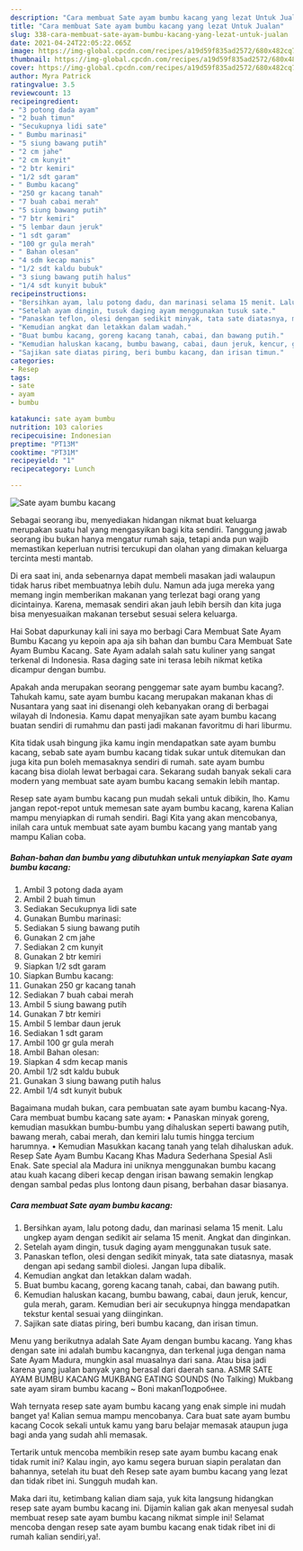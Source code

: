 ```yaml
---
description: "Cara membuat Sate ayam bumbu kacang yang lezat Untuk Jualan"
title: "Cara membuat Sate ayam bumbu kacang yang lezat Untuk Jualan"
slug: 338-cara-membuat-sate-ayam-bumbu-kacang-yang-lezat-untuk-jualan
date: 2021-04-24T22:05:22.065Z
image: https://img-global.cpcdn.com/recipes/a19d59f835ad2572/680x482cq70/sate-ayam-bumbu-kacang-foto-resep-utama.jpg
thumbnail: https://img-global.cpcdn.com/recipes/a19d59f835ad2572/680x482cq70/sate-ayam-bumbu-kacang-foto-resep-utama.jpg
cover: https://img-global.cpcdn.com/recipes/a19d59f835ad2572/680x482cq70/sate-ayam-bumbu-kacang-foto-resep-utama.jpg
author: Myra Patrick
ratingvalue: 3.5
reviewcount: 13
recipeingredient:
- "3 potong dada ayam"
- "2 buah timun"
- "Secukupnya lidi sate"
- " Bumbu marinasi"
- "5 siung bawang putih"
- "2 cm jahe"
- "2 cm kunyit"
- "2 btr kemiri"
- "1/2 sdt garam"
- " Bumbu kacang"
- "250 gr kacang tanah"
- "7 buah cabai merah"
- "5 siung bawang putih"
- "7 btr kemiri"
- "5 lembar daun jeruk"
- "1 sdt garam"
- "100 gr gula merah"
- " Bahan olesan"
- "4 sdm kecap manis"
- "1/2 sdt kaldu bubuk"
- "3 siung bawang putih halus"
- "1/4 sdt kunyit bubuk"
recipeinstructions:
- "Bersihkan ayam, lalu potong dadu, dan marinasi selama 15 menit. Lalu ungkep ayam dengan sedikit air selama 15 menit. Angkat dan dinginkan."
- "Setelah ayam dingin, tusuk daging ayam menggunakan tusuk sate."
- "Panaskan teflon, olesi dengan sedikit minyak, tata sate diatasnya, masak dengan api sedang sambil diolesi. Jangan lupa dibalik."
- "Kemudian angkat dan letakkan dalam wadah."
- "Buat bumbu kacang, goreng kacang tanah, cabai, dan bawang putih."
- "Kemudian haluskan kacang, bumbu bawang, cabai, daun jeruk, kencur, gula merah, garam. Kemudian beri air secukupnya hingga mendapatkan tekstur kental sesuai yang diinginkan."
- "Sajikan sate diatas piring, beri bumbu kacang, dan irisan timun."
categories:
- Resep
tags:
- sate
- ayam
- bumbu

katakunci: sate ayam bumbu 
nutrition: 103 calories
recipecuisine: Indonesian
preptime: "PT13M"
cooktime: "PT31M"
recipeyield: "1"
recipecategory: Lunch

---
```



![Sate ayam bumbu kacang](https://img-global.cpcdn.com/recipes/a19d59f835ad2572/680x482cq70/sate-ayam-bumbu-kacang-foto-resep-utama.jpg)

Sebagai seorang ibu, menyediakan hidangan nikmat buat keluarga merupakan suatu hal yang mengasyikan bagi kita sendiri. Tanggung jawab seorang ibu bukan hanya mengatur rumah saja, tetapi anda pun wajib memastikan keperluan nutrisi tercukupi dan olahan yang dimakan keluarga tercinta mesti mantab.

Di era  saat ini, anda sebenarnya dapat membeli masakan jadi walaupun tidak harus ribet membuatnya lebih dulu. Namun ada juga mereka yang memang ingin memberikan makanan yang terlezat bagi orang yang dicintainya. Karena, memasak sendiri akan jauh lebih bersih dan kita juga bisa menyesuaikan makanan tersebut sesuai selera keluarga. 

Hai Sobat dapurkunay kali ini saya mo berbagi Cara Membuat Sate Ayam Bumbu Kacang yu kepoin apa aja sih bahan dan bumbu Cara Membuat Sate Ayam Bumbu Kacang. Sate Ayam adalah salah satu kuliner yang sangat terkenal di Indonesia. Rasa daging sate ini terasa lebih nikmat ketika dicampur dengan bumbu.

Apakah anda merupakan seorang penggemar sate ayam bumbu kacang?. Tahukah kamu, sate ayam bumbu kacang merupakan makanan khas di Nusantara yang saat ini disenangi oleh kebanyakan orang di berbagai wilayah di Indonesia. Kamu dapat menyajikan sate ayam bumbu kacang buatan sendiri di rumahmu dan pasti jadi makanan favoritmu di hari liburmu.

Kita tidak usah bingung jika kamu ingin mendapatkan sate ayam bumbu kacang, sebab sate ayam bumbu kacang tidak sukar untuk ditemukan dan juga kita pun boleh memasaknya sendiri di rumah. sate ayam bumbu kacang bisa diolah lewat berbagai cara. Sekarang sudah banyak sekali cara modern yang membuat sate ayam bumbu kacang semakin lebih mantap.

Resep sate ayam bumbu kacang pun mudah sekali untuk dibikin, lho. Kamu jangan repot-repot untuk memesan sate ayam bumbu kacang, karena Kalian mampu menyiapkan di rumah sendiri. Bagi Kita yang akan mencobanya, inilah cara untuk membuat sate ayam bumbu kacang yang mantab yang mampu Kalian coba.

<!--inarticleads1-->

##### Bahan-bahan dan bumbu yang dibutuhkan untuk menyiapkan Sate ayam bumbu kacang:

1. Ambil 3 potong dada ayam
1. Ambil 2 buah timun
1. Sediakan Secukupnya lidi sate
1. Gunakan  Bumbu marinasi:
1. Sediakan 5 siung bawang putih
1. Gunakan 2 cm jahe
1. Sediakan 2 cm kunyit
1. Gunakan 2 btr kemiri
1. Siapkan 1/2 sdt garam
1. Siapkan  Bumbu kacang:
1. Gunakan 250 gr kacang tanah
1. Sediakan 7 buah cabai merah
1. Ambil 5 siung bawang putih
1. Gunakan 7 btr kemiri
1. Ambil 5 lembar daun jeruk
1. Sediakan 1 sdt garam
1. Ambil 100 gr gula merah
1. Ambil  Bahan olesan:
1. Siapkan 4 sdm kecap manis
1. Ambil 1/2 sdt kaldu bubuk
1. Gunakan 3 siung bawang putih halus
1. Ambil 1/4 sdt kunyit bubuk


Bagaimana mudah bukan, cara pembuatan sate ayam bumbu kacang-Nya. Cara membuat bumbu kacang sate ayam: • Panaskan minyak goreng, kemudian masukkan bumbu-bumbu yang dihaluskan seperti bawang putih, bawang merah, cabai merah, dan kemiri lalu tumis hingga tercium harumnya. • Kemudian Masukkan kacang tanah yang telah dihaluskan aduk. Resep Sate Ayam Bumbu Kacang Khas Madura Sederhana Spesial Asli Enak. Sate special ala Madura ini uniknya menggunakan bumbu kacang atau kuah kacang diberi kecap dengan irisan bawang semakin lengkap dengan sambal pedas plus lontong daun pisang, berbahan dasar biasanya. 

<!--inarticleads2-->

##### Cara membuat Sate ayam bumbu kacang:

1. Bersihkan ayam, lalu potong dadu, dan marinasi selama 15 menit. Lalu ungkep ayam dengan sedikit air selama 15 menit. Angkat dan dinginkan.
1. Setelah ayam dingin, tusuk daging ayam menggunakan tusuk sate.
1. Panaskan teflon, olesi dengan sedikit minyak, tata sate diatasnya, masak dengan api sedang sambil diolesi. Jangan lupa dibalik.
1. Kemudian angkat dan letakkan dalam wadah.
1. Buat bumbu kacang, goreng kacang tanah, cabai, dan bawang putih.
1. Kemudian haluskan kacang, bumbu bawang, cabai, daun jeruk, kencur, gula merah, garam. Kemudian beri air secukupnya hingga mendapatkan tekstur kental sesuai yang diinginkan.
1. Sajikan sate diatas piring, beri bumbu kacang, dan irisan timun.


Menu yang berikutnya adalah Sate Ayam dengan bumbu kacang. Yang khas dengan sate ini adalah bumbu kacangnya, dan terkenal juga dengan nama Sate Ayam Madura, mungkin asal muasalnya dari sana. Atau bisa jadi karena yang jualan banyak yang berasal dari daerah sana. ASMR SATE AYAM BUMBU KACANG MUKBANG EATING SOUNDS (No Talking) Mukbang sate ayam siram bumbu kacang ~ Boni makanПодробнее. 

Wah ternyata resep sate ayam bumbu kacang yang enak simple ini mudah banget ya! Kalian semua mampu mencobanya. Cara buat sate ayam bumbu kacang Cocok sekali untuk kamu yang baru belajar memasak ataupun juga bagi anda yang sudah ahli memasak.

Tertarik untuk mencoba membikin resep sate ayam bumbu kacang enak tidak rumit ini? Kalau ingin, ayo kamu segera buruan siapin peralatan dan bahannya, setelah itu buat deh Resep sate ayam bumbu kacang yang lezat dan tidak ribet ini. Sungguh mudah kan. 

Maka dari itu, ketimbang kalian diam saja, yuk kita langsung hidangkan resep sate ayam bumbu kacang ini. Dijamin kalian gak akan menyesal sudah membuat resep sate ayam bumbu kacang nikmat simple ini! Selamat mencoba dengan resep sate ayam bumbu kacang enak tidak ribet ini di rumah kalian sendiri,ya!.

